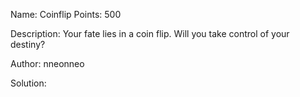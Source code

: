 Name: Coinflip 
Points: 500 

Description:
Your fate lies in a coin flip. Will you take control of your destiny?

Author: nneonneo 

Solution:
